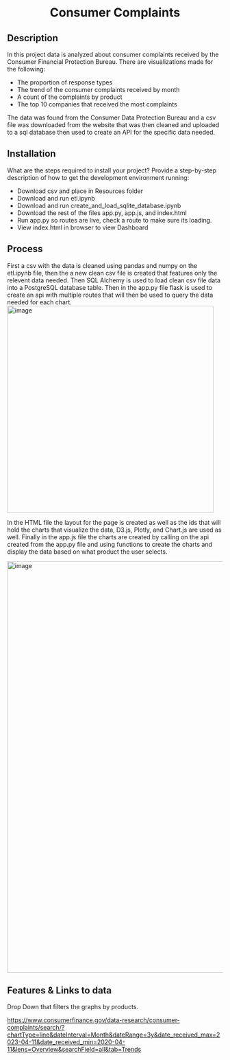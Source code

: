 <h1 align="center"> Consumer Complaints </h1>

## Description

In this project data is analyzed about consumer complaints received by the Consumer Financial Protection Bureau. There are visualizations made for the  following:

- The proportion of response types
- The  trend of the consumer complaints received by month
- A count of the complaints by product
- The top 10 companies that received the most complaints

The data was found from the Consumer Data Protection Bureau and a csv file was downloaded from the website that was then cleaned and uploaded to a sql database then used to create an API for the specific data needed.


## Installation

What are the steps required to install your project? Provide a step-by-step description of how to get the development environment running:
   - Download csv and place in Resources folder
   - Download and run etl.ipynb
   - Download and run create_and_load_sqlite_database.ipynb
   - Download the rest of the files app.py, app.js, and index.html
   - Run app.py so routes are live, check a route to make sure its loading.
   - View index.html in browser to view Dashboard

## Process
   First a csv with the data is cleaned using pandas and numpy on the etl.ipynb file, then the a new clean csv file is created that features only the relevent data needed. Then SQL Alchemy is used to load clean csv file data into a PostgreSQL database table.  Then in the app.py file flask is used to create an api with multiple routes that will then be used to query the data needed for each chart.
   <img width="482" alt="image" src="https://user-images.githubusercontent.com/118862894/233406114-d5fe8cab-cd1f-462d-b074-724254426038.png">
   
   
In the HTML file the layout for the page is created as well as the ids that will hold the charts that visualize the data, D3.js, Plotly, and Chart.js are used as well. Finally in the app.js file the charts are created by calling on the api created from the app.py file and using functions to create the charts and display the data based on what product the user selects.

<img width="958" alt="image" src="https://user-images.githubusercontent.com/118862894/233416495-ea8058af-ed0c-486c-abbd-f22fb2114a68.png">


## Features & Links to data

Drop Down that filters the graphs by products.

https://www.consumerfinance.gov/data-research/consumer-complaints/search/?chartType=line&dateInterval=Month&dateRange=3y&date_received_max=2023-04-11&date_received_min=2020-04-11&lens=Overview&searchField=all&tab=Trends
